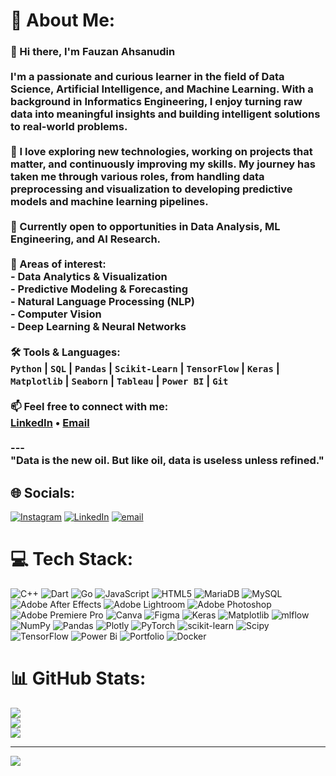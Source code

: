 # 💫 About Me:
### 👋 Hi there, I'm Fauzan Ahsanudin<br><br>I'm a passionate and curious learner in the field of **Data Science**, **Artificial Intelligence**, and **Machine Learning**. With a background in Informatics Engineering, I enjoy turning raw data into meaningful insights and building intelligent solutions to real-world problems.<br><br>🚀 I love exploring new technologies, working on projects that matter, and continuously improving my skills. My journey has taken me through various roles, from handling data preprocessing and visualization to developing predictive models and machine learning pipelines.<br><br>💼 Currently open to opportunities in **Data Analysis**, **ML Engineering**, and **AI Research**.<br><br>📌 Areas of interest:<br>- Data Analytics & Visualization<br>- Predictive Modeling & Forecasting<br>- Natural Language Processing (NLP)<br>- Computer Vision<br>- Deep Learning & Neural Networks<br><br>🛠️ Tools & Languages:<br>`Python` | `SQL` | `Pandas` | `Scikit-Learn` | `TensorFlow` | `Keras` | `Matplotlib` | `Seaborn` | `Tableau` | `Power BI` | `Git`<br><br>📫 Feel free to connect with me:<br>[LinkedIn](https://www.linkedin.com/in/fauzanahsanudin/) • [Email](mailto:fauzan.ahsanudin@email.com)<br><br>---<br>"Data is the new oil. But like oil, data is useless unless refined."<br>


## 🌐 Socials:
[![Instagram](https://img.shields.io/badge/Instagram-%23E4405F.svg?logo=Instagram&logoColor=white)](https://instagram.com/fauzan_1718) [![LinkedIn](https://img.shields.io/badge/LinkedIn-%230077B5.svg?logo=linkedin&logoColor=white)](https://linkedin.com/in/fauzanahsanudin) [![email](https://img.shields.io/badge/Email-D14836?logo=gmail&logoColor=white)](mailto:fauzanahsanudin@gmail.com) 

# 💻 Tech Stack:
![C++](https://img.shields.io/badge/c++-%2300599C.svg?style=for-the-badge&logo=c%2B%2B&logoColor=white) ![Dart](https://img.shields.io/badge/dart-%230175C2.svg?style=for-the-badge&logo=dart&logoColor=white) ![Go](https://img.shields.io/badge/go-%2300ADD8.svg?style=for-the-badge&logo=go&logoColor=white) ![JavaScript](https://img.shields.io/badge/javascript-%23323330.svg?style=for-the-badge&logo=javascript&logoColor=%23F7DF1E) ![HTML5](https://img.shields.io/badge/html5-%23E34F26.svg?style=for-the-badge&logo=html5&logoColor=white) ![MariaDB](https://img.shields.io/badge/MariaDB-003545?style=for-the-badge&logo=mariadb&logoColor=white) ![MySQL](https://img.shields.io/badge/mysql-4479A1.svg?style=for-the-badge&logo=mysql&logoColor=white) ![Adobe After Effects](https://img.shields.io/badge/Adobe%20After%20Effects-9999FF.svg?style=for-the-badge&logo=Adobe%20After%20Effects&logoColor=white) ![Adobe Lightroom](https://img.shields.io/badge/Adobe%20Lightroom-31A8FF.svg?style=for-the-badge&logo=Adobe%20Lightroom&logoColor=white) ![Adobe Photoshop](https://img.shields.io/badge/adobe%20photoshop-%2331A8FF.svg?style=for-the-badge&logo=adobe%20photoshop&logoColor=white) ![Adobe Premiere Pro](https://img.shields.io/badge/Adobe%20Premiere%20Pro-9999FF.svg?style=for-the-badge&logo=Adobe%20Premiere%20Pro&logoColor=white) ![Canva](https://img.shields.io/badge/Canva-%2300C4CC.svg?style=for-the-badge&logo=Canva&logoColor=white) ![Figma](https://img.shields.io/badge/figma-%23F24E1E.svg?style=for-the-badge&logo=figma&logoColor=white) ![Keras](https://img.shields.io/badge/Keras-%23D00000.svg?style=for-the-badge&logo=Keras&logoColor=white) ![Matplotlib](https://img.shields.io/badge/Matplotlib-%23ffffff.svg?style=for-the-badge&logo=Matplotlib&logoColor=black) ![mlflow](https://img.shields.io/badge/mlflow-%23d9ead3.svg?style=for-the-badge&logo=numpy&logoColor=blue) ![NumPy](https://img.shields.io/badge/numpy-%23013243.svg?style=for-the-badge&logo=numpy&logoColor=white) ![Pandas](https://img.shields.io/badge/pandas-%23150458.svg?style=for-the-badge&logo=pandas&logoColor=white) ![Plotly](https://img.shields.io/badge/Plotly-%233F4F75.svg?style=for-the-badge&logo=plotly&logoColor=white) ![PyTorch](https://img.shields.io/badge/PyTorch-%23EE4C2C.svg?style=for-the-badge&logo=PyTorch&logoColor=white) ![scikit-learn](https://img.shields.io/badge/scikit--learn-%23F7931E.svg?style=for-the-badge&logo=scikit-learn&logoColor=white) ![Scipy](https://img.shields.io/badge/SciPy-%230C55A5.svg?style=for-the-badge&logo=scipy&logoColor=%white) ![TensorFlow](https://img.shields.io/badge/TensorFlow-%23FF6F00.svg?style=for-the-badge&logo=TensorFlow&logoColor=white) ![Power Bi](https://img.shields.io/badge/power_bi-F2C811?style=for-the-badge&logo=powerbi&logoColor=black) ![Portfolio](https://img.shields.io/badge/Portfolio-%23000000.svg?style=for-the-badge&logo=firefox&logoColor=#FF7139) ![Docker](https://img.shields.io/badge/docker-%230db7ed.svg?style=for-the-badge&logo=docker&logoColor=white)
# 📊 GitHub Stats:
![](https://github-readme-stats.vercel.app/api?username=fauzan-a25&theme=dark&hide_border=false&include_all_commits=false&count_private=false)<br/>
![](https://nirzak-streak-stats.vercel.app/?user=fauzan-a25&theme=dark&hide_border=false)<br/>
![](https://github-readme-stats.vercel.app/api/top-langs/?username=fauzan-a25&theme=dark&hide_border=false&include_all_commits=false&count_private=false&layout=compact)

---
[![](https://visitcount.itsvg.in/api?id=fauzan-a25&icon=0&color=0)](https://visitcount.itsvg.in)

<!-- Proudly created with GPRM ( https://gprm.itsvg.in ) -->
